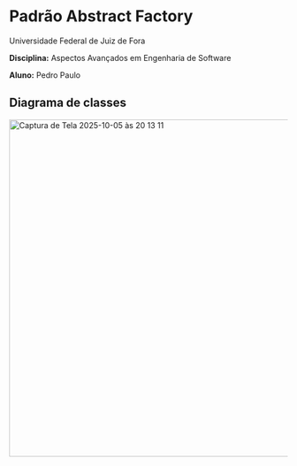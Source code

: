 # Padrão Abstract Factory

Universidade Federal de Juiz de Fora

**Disciplina:** Aspectos Avançados em Engenharia de Software

**Aluno:** Pedro Paulo

## Diagrama de classes
<img width="1012" height="610" alt="Captura de Tela 2025-10-05 às 20 13 11" src="https://github.com/user-attachments/assets/88ec66e4-71ab-4c0f-8cd3-266baca758c0" />
